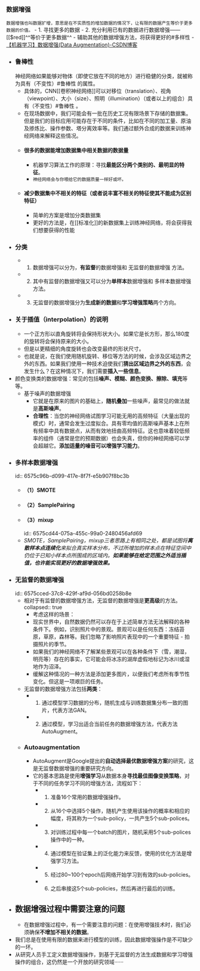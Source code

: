 ### 数据增强
`数据增强也叫数据扩增，意思是在不实质性的增加数据的情况下，让有限的数据产生等价于更多数据的价值。`
	- 1.  寻找更多的数据
	- 2.  充分利用已有的数据进行数据增强——[[$red]]^^等价于更多数据^^
	- 辅助其他的数据增强方法，将获得更好的#多样性
	- [【机器学习】数据增强(Data Augmentation)-CSDN博客](https://blog.csdn.net/weixin_44211968/article/details/120995096)
- ### 鲁棒性
  神经网络如果能够对物体（即使它放在不同的地方）进行稳健的分类，就被称为具有（不变性）#鲁棒性 的属性。
	- 具体的，CNN[[卷积神经网络]]可以对移位（translation）、视角（viewpoint）、大小（size）、照明（illumination）（或者以上的组合）具有（不变性）#鲁棒性 。
	- 在现场数据中，我们可能会有一批在历史工况有限场景下存储的数据集。但是我们的目标应用可能存在于不同的条件，比如在不同的加工量、原油及掺炼比、操作参数、塔分离效率等。我们通过额外合成的数据来训练神经网络来解释这些情况。
	- #### **很多的数据**能增加数据集中相关数据的数据量
		- 机器学习算法工作的原理：寻找**最能区分两个类别的、最明显的特征**。
		- `神经网络会与你喂给它的数据质量一样好或坏。`
	- #### **减少数据集中不相关的特征**（或者说丰富不相关的特征使其不能成为区别特征）
		- 简单的方案是增加分类数据集
		- 更好的方法是，在[[标准化]]的新数据集上训练神经网络，将会获得我们想要获得的性能
- ### 分类
	- 1.  数据增强可以分为，**有监督**的数据增强和 无监督的数据增强 方法。
	- 2.  其中有监督的数据增强又可以分为**单样本**数据增强和 多样本数据增强 方法。
	- 3.  无监督的数据增强分为**生成新的数据**和**学习增强策略**两个方向。
- ### 关于插值（interpolation）的说明
	- 一个正方形以直角旋转将会保持形状大小。如果它是长方形，那么180度的旋转将会保持原来的大小。
	- 但是以更精细的角度旋转也会改变最终的形状尺寸。
	- 也就是说，在我们使用随机旋转、移位等方法的时候，会涉及区域边界之外的东西。如果我们使用一种技术迫使我们**猜出区域边界之外的东西**，会发生什么？在这种情况下，我们需要**插入一些信息**。
- 颜色变换类的数据增强：常见的包括**噪声、模糊、颜色变换、擦除、填充**等等。
	- 基于噪声的数据增强
		- 它就是在原来的图片的基础上，**随机叠加**一些噪声，最常见的做法就是**高斯噪声**。
		- **合理性**：当您的神经网络试图学习可能无用的高频特征（大量出现的模式）时，通常会发生过度拟合。具有零均值的高斯噪声基本上在所有频率中具有数据点，从而有效地扭曲高频特征。这也意味着较低频率的组件（通常是您的预期数据）也会失真，但你的神经网络可以学会超越它。**添加适量的噪音可以增强学习能力**。
- ### 多样本数据增强
  id:: 6575c96b-d099-417e-8f7f-e5b907f8bc3b
	- #### （1）SMOTE
	- #### （2）SamplePairing
	- #### （3）mixup
	  id:: 6575cd44-075a-455c-99a0-2480456afd69
	- *SMOTE，SamplePairing，mixup三者思路上有相同之处，都是试图将**离散样本点连续化**来拟合真实样本分布，不过所增加的样本点在特征空间中仍位于已知小样本点所围成的区域内。**如果能够在给定范围之外适当插值，也许能实现更好的数据增强效果。***
- ### 无监督的数据增强
  id:: 6575cced-37c8-429f-af9d-056bd0258b8e
	- 相对于有监督的数据增强方法，无监督的数据增强是**更高级**的方法。
	  collapsed:: true
		- 考虑这样的场景：
		- 现实世界中，自然数据仍然可以存在于上述简单方法无法解释的各种条件下。例如，识别照片中的景观。景观可以是任何东西：冻结苔原，草原，森林等。我们忽略了影响照片表现中的一个重要特征 - 拍摄照片的季节。
		- 如果我们的神经网络不了解某些景观可以在各种条件下（雪，潮湿，明亮等）存在的事实，它可能会将冰冻的湖岸虚假地标记为冰川或湿地作为沼泽。
		- 缓解这种情况的一种方法是添加更多图片，以便我们考虑所有季节性变化。但这是一项艰巨的任务。
	- 无监督的数据增强方法包括**两类**：
		- 1.  通过模型学习数据的分布，随机生成与训练数据集分布一致的图片，代表方法GAN。
		- 2.  通过模型，学习出适合当前任务的数据增强方法，代表方法AutoAugment。
	- ### Autoaugmentation
		- AutoAugment是Google提出的**自动选择最优数据增强方案**的研究，这是无监督数据增强的重要研究方向。
		- 它的基本思路是使用**增强学习**从数据本身**寻找最佳图像变换策略**，对于不同的任务学习不同的增强方法，流程如下：
			- 1.  准备16个常用的数据增强操作。
			- 2.  从16个中选择5个操作，随机产生使用该操作的概率和相应的幅度，将其称为一个sub-policy，一共产生5个sub-polices。
			- 3.  对训练过程中每一个batch的图片，随机采用5个sub-polices操作中的一种。
			- 4.  通过模型在验证集上的泛化能力来反馈，使用的优化方法是增强学习方法。
			- 5.  经过80~100个epoch后网络开始学习到有效的sub-policies。
			- 6.  之后串接这5个sub-policies，然后再进行最后的训练。
- ## 数据增强过程中需要注意的问题
	- 在数据增强过程中，有一个需要注意的问题：在使用增强技术时，我们必须确保**不增加不相关的数据**。
- 我们总是在使用有限的数据来进行模型的训练，因此数据增强操作是不可缺少的一环。
- 从研究人员手工定义数据增强操作，到基于无监督的方法生成数据和学习增强操作的组合，这仍然是一个开放的研究领域······
